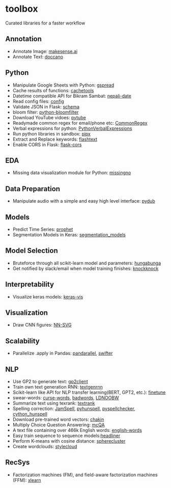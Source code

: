 # toolbox
Curated libraries for a faster workflow

## Annotation
- Annotate Image: [makesense.ai](https://www.makesense.ai/) 
- Annotate Text: [doccano](https://doccano.herokuapp.com/)

## Python
- Manipulate Google Sheets with Python: [gspread](https://github.com/burnash/gspread)
- Cache results of functions: [cachetools](https://pypi.org/project/cachetools/)
- Datetime compatible API for Bikram Sambat: [nepali-date](https://github.com/arneec/nepali-date)
- Read config files: [config](https://pypi.org/project/config/)
- Validate JSON in Flask: [schema](https://github.com/keleshev/schema)
- bloom filter: [python-bloomfilter](https://github.com/jaybaird/python-bloomfilter)
- Download YouTube vidoes: [pytube](https://github.com/nficano/pytube)
- Readymade common regex for email/phone etc: [CommonRegex](https://github.com/madisonmay/CommonRegex)
- Verbal expressions for python: [PythonVerbalExpressions](https://github.com/VerbalExpressions/PythonVerbalExpressions)
- Run python libraries in sandbox: [pipx](https://github.com/pipxproject/pipx)
- Extract and Replace keywords: [flashtext](https://github.com/vi3k6i5/flashtext)
- Enable CORS in Flask: [flask-cors](https://flask-cors.readthedocs.io/en/latest/)

## EDA
- Missing data visualization module for Python: [missingno](https://github.com/ResidentMario/missingno)

## Data Preparation
- Manipulate audio with a simple and easy high level interface: [pydub](https://github.com/jiaaro/pydub)

## Models
- Predict Time Series: [prophet](https://facebook.github.io/prophet/docs/quick_start.html#python-api)
- Segmentation Models in Keras: [segmentation_models](https://github.com/qubvel/segmentation_models)

## Model Selection
- Bruteforce through all scikit-learn model and parameters: [hungabunga](https://github.com/ypeleg/HungaBunga)
- Get notified by slack/email when model training finishes: [knockknock](https://github.com/huggingface/knockknock)

## Interpretability
- Visualize keras models: [keras-vis](https://github.com/raghakot/keras-vis)

## Visualization
- Draw CNN figures: [NN-SVG](http://alexlenail.me/NN-SVG/LeNet.html)

## Scalability
- Parallelize .apply in Pandas: [pandarallel](https://github.com/nalepae/pandarallel), [swifter](https://github.com/jmcarpenter2/swifter)
  
## NLP
- Use GP2 to generate text: [gp2client](https://github.com/rish-16/gpt2client)
- Train own text generation RNN: [textgenrnn](https://github.com/minimaxir/textgenrnn)
- Scikit-learn like API for NLP transfer learning(BERT, GPT2, etc.): [finetune](https://github.com/IndicoDataSolutions/finetune)
- swear-words: [curse-words](https://github.com/reimertz/curse-words), [badwords](https://github.com/MauriceButler/badwords), [LDNOOBW](https://github.com/LDNOOBW/List-of-Dirty-Naughty-Obscene-and-Otherwise-Bad-Words)
- Summarize text using texrank: [textrank](https://github.com/summanlp/textrank)
- Spelling correction: [JamSpell](https://github.com/bakwc/JamSpell), [pyhunspell](https://github.com/blatinier/pyhunspell), [pyspellchecker](https://github.com/barrust/pyspellchecker), [cython_hunspell](https://github.com/MSeal/cython_hunspell)
- Download pre-trained word vectors: [chakin](https://github.com/chakki-works/chakin)
- Multiply Choice Question Answering: [mcQA](https://github.com/mcQA-suite/mcQA)
- A text file containing over 466k English words: [english-words](https://github.com/dwyl/english-words)
- Easy train sequence to sequence models:[headliner](https://github.com/as-ideas/headliner)
- Perform K-means with cosine distance: [spherecluster](https://github.com/jasonlaska/spherecluster)
- Create wordclouds: [stylecloud](https://github.com/minimaxir/stylecloud)

## RecSys
- Factorization machines (FM), and field-aware factorization machines (FFM): [xlearn](https://github.com/aksnzhy/xlearn)
